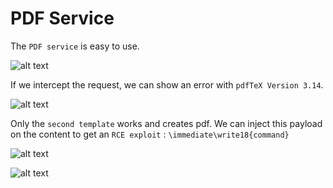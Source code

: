 # PDF Service

The `PDF service` is easy to use.

![alt text](pdf_service.png)

If we intercept the request, we can show an error with `pdfTeX Version 3.14`.

![alt text](burp_error.png)

Only the `second template` works and creates pdf. We can inject this payload on the content to get an `RCE exploit` :  `\immediate\write18{command}`

![alt text](RCE.png)

![alt text](rev.png)
